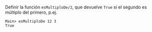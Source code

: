 Definir la función ```esMultiploDe/2```, que devuelve ```True``` si el segundo es múltiplo del primero, p.ej.

```
Main> esMultiploDe 12 3
True
```

